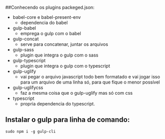 ##Conhecendo os plugins packeged.json:
* babel-core e babel-present-env
    * dependencia do babel
* gulp-babel
    * emprega o gulp com o babel
* gulp-concat
    * serve para concatenar, juntar os arquivos
* gulp-sass
    * plugin que integra o gulp com o sass
* gulp-typescript
    * plugin que integra o gulp com o typescript
* gulp-uglify
    * vai pegar o arquivo javascript todo bem formatado e vai jogar isso para um arquivo de uma linha só, para que fique o menor possível
* gulp-uglifycss
    * faz a mesma coisa que o gulp-uglify mas só com css
* typescript
    * propria dependencia do typescript.

## Instalar o gulp para linha de comando:
````´´´
sudo npm i -g gulp-cli
````
